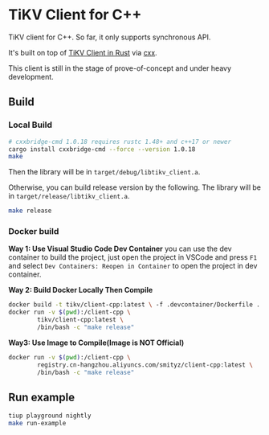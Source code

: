 # TiKV Client for C++

TiKV client for C++. So far, it only supports synchronous API.

It's built on top of
[TiKV Client in Rust](https://github.com/tikv/client-cpp) via [cxx](https://github.com/dtolnay/cxx).

This client is still in the stage of prove-of-concept and under heavy development.

## Build

### Local Build
```bash
# cxxbridge-cmd 1.0.18 requires rustc 1.48+ and c++17 or newer
cargo install cxxbridge-cmd --force --version 1.0.18
make
```

Then the library will be in `target/debug/libtikv_client.a`.

Otherwise, you can build release version by the following. The library will be in
`target/release/libtikv_client.a`.

```bash
make release
```
### Docker build
**Way 1: Use Visual Studio Code Dev Container**
you can use the dev container to build the project, just open the project in VSCode and press `F1` and select `Dev Containers: Reopen in Container` to open the project in dev container.

**Way 2: Build Docker Locally Then Compile**
```bash
docker build -t tikv/client-cpp:latest \ -f .devcontainer/Dockerfile .
docker run -v $(pwd):/client-cpp \
        tikv/client-cpp:latest \
        /bin/bash -c "make release"
```

**Way3: Use Image to Compile(Image is NOT Official)**
```bash
docker run -v $(pwd):/client-cpp \
        registry.cn-hangzhou.aliyuncs.com/smityz/client-cpp:latest \
        /bin/bash -c "make release"
```


## Run example

```bash
tiup playground nightly
make run-example
```

